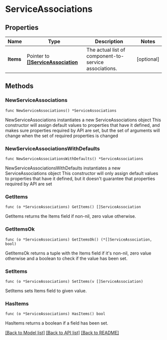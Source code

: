 # ServiceAssociations

## Properties

Name | Type | Description | Notes
------------ | ------------- | ------------- | -------------
**Items** | Pointer to [**[]ServiceAssociation**](ServiceAssociation.md) | The actual list of component-to-service associations. | [optional] 

## Methods

### NewServiceAssociations

`func NewServiceAssociations() *ServiceAssociations`

NewServiceAssociations instantiates a new ServiceAssociations object
This constructor will assign default values to properties that have it defined,
and makes sure properties required by API are set, but the set of arguments
will change when the set of required properties is changed

### NewServiceAssociationsWithDefaults

`func NewServiceAssociationsWithDefaults() *ServiceAssociations`

NewServiceAssociationsWithDefaults instantiates a new ServiceAssociations object
This constructor will only assign default values to properties that have it defined,
but it doesn't guarantee that properties required by API are set

### GetItems

`func (o *ServiceAssociations) GetItems() []ServiceAssociation`

GetItems returns the Items field if non-nil, zero value otherwise.

### GetItemsOk

`func (o *ServiceAssociations) GetItemsOk() (*[]ServiceAssociation, bool)`

GetItemsOk returns a tuple with the Items field if it's non-nil, zero value otherwise
and a boolean to check if the value has been set.

### SetItems

`func (o *ServiceAssociations) SetItems(v []ServiceAssociation)`

SetItems sets Items field to given value.

### HasItems

`func (o *ServiceAssociations) HasItems() bool`

HasItems returns a boolean if a field has been set.


[[Back to Model list]](../README.md#documentation-for-models) [[Back to API list]](../README.md#documentation-for-api-endpoints) [[Back to README]](../README.md)


